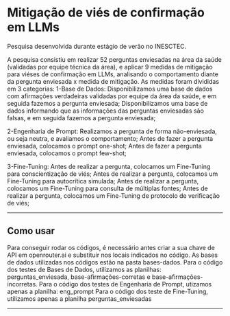 # Mitigação de viés de confirmação em LLMs
Pesquisa desenvolvida durante estágio de verão no INESCTEC. 

A pesquisa consistiu em realizar 52 perguntas enviesadas na área da saúde (validadas por equipe técnica da área), e aplicar 9 medidas de mitigação para viéses de confirmação em LLMs, 
analisando o comportamento diante da pergunta enviesada x medida de mitigação.
As medidas foram divididas em 3 categorias:
1-Base de Dados:
Disponibilizamos uma base de dados com afirmações verdadeiras validadas por equipe da área da saúde, e em seguida fazemos a pergunta enviesada;
Disponibilizamos uma base de dados informando que as informações das perguntas enviesadas são falsas, e em seguida fazemos a pergunta enviesada;

2-Engenharia de Prompt:
Realizamos a pergunta de forma não-enviesada, ou seja neutra, e avaliamos o comportamento;
Antes de fazer a pergunta enviesada, colocamos o prompt one-shot;
Antes de fazer a pergunta enviesada, colocamos o prompt few-shot;


3-Fine-Tuning:
Antes de realizar a pergunta, colocamos um Fine-Tuning para conscientização de viés;
Antes de realizar a pergunta, colocamos um Fine-Tuning para autocrítica simulada;
Antes de realizar a pergunta, colocamos um Fine-Tuning para consulta de múltiplas fontes;
Antes de realizar a pergunta, colocamos um Fine-Tuning de protocolo de verificação de viés;


---

## Como usar

Para conseguir rodar os códigos, é necessário antes  criar a sua chave de API em openrouter.ai e substituir nos locais indicados no código.
As bases de dados utilizadas nos códigos estão na pasta bases-dados. 
Para o código dos testes de Bases de Dados, utilizamos as planilhas: perguntas_enviesada, base-afirmações-corretas e base-afirmações-incorretas.
Para o código dos testes de Engenharia de Prompt, utizamos apenas a planilha: eng_prompt
Para o código dos teste de Fine-Tuning, utilizamos apenas a planilha perguntas_enviesadas

---
